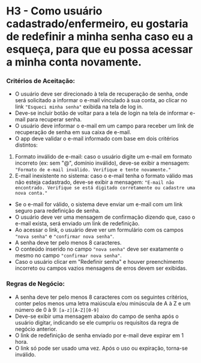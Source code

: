 # H3 - Como usuário cadastrado/enfermeiro, eu gostaria de redefinir a minha senha caso eu a esqueça, para que eu possa acessar a minha conta novamente.

### **Critérios de Aceitação:**

- O usuário deve ser direcionado à tela de recuperação de senha, onde será solicitado a informar o e-mail vinculado à sua conta, ao clicar no link `"Esqueci minha senha"` exibida na tela de log in.
- Deve-se incluir botão de voltar para a tela de login na tela de informar e-mail para recuperar senha.
- O usuário deve informar o e-mail em um campo para receber um link de recuperação de senha em sua caixa de e-mail.
- O app deve validar o e-mail informado com base em dois critérios distintos:
1. Formato inválido de e-mail: caso o usuário digite um e-mail em formato incorreto (ex: sem "@", domínio inválido), deve-se exibir a mensagem: `"Formato de e-mail inválido. Verifique e tente novamente."`
2. E-mail inexistente no sistema: caso o e-mail tenha o formato válido mas não esteja cadastrado, deve-se exibir a mensagem: `"E-mail não encontrado. Verifique se está digitado corretamente ou cadastre uma nova conta."`
- Se o e-mail for válido, o sistema deve enviar um e-mail com um link seguro para redefinição de senha.
- O usuário deve ver uma mensagem de confirmação dizendo que, caso o e-mail exista, será enviado um link de redefinição.
- Ao acessar o link, o usuário deve ver um formulário com os campos `"nova senha"` e `"confirmar nova senha"`.
- A senha deve ter pelo menos 8 caracteres. 
- O conteúdo inserido no campo `"nova senha"` deve ser exatamente o mesmo no campo `"confirmar nova senha"`.
- Caso o usuário clicar em "Redefinir senha" e houver preenchimento incorreto ou campos vazios mensagens de erros devem ser exibidas. 

### **Regras de Negócio:**
 
- A senha deve ter pelo menos 8 caracteres com os seguintes critérios, conter pelos menos uma letra maiúscula e/ou minúscula de A à Z e um número de 0 à 9:
`[a-z][A-Z][0-9]`
-  Deve-se exibir uma mensagem abaixo do campo de senha após o usuário digitar, indicando se ele cumpriu os requisitos da regra de negócio anterior.
- O link de redefinição de senha enviado por e-mail deve expirar em 1 hora.
- O link só pode ser usado uma vez. Após o uso ou expiração, torna-se inválido.

